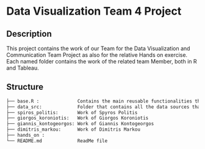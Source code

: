 # Data Visualization Team 4 Project

## Description
This project contains the work of our Team for the Data Visualization and Communication Team Project as also for the relative Hands on exercise. Each named folder contains the work of the related team Member, both in R and Tableau.

## Structure
```bash
├── base.R :              Contains the main reusable functionalities that we shared for the R graphics.
├── data_src:             Folder that contains all the data sources that we used (content wipped out in gitignore due to huge size)
├── spiros_politis:       Work of Spyros Politis
├── giorgos_koroniotis:   Work of Giorgos Koroniotis
├── giannis_kontogeorgos: Work of Giannis Kontogeorgos
├── dimitris_markou:      Work of Dimitris Markou  
├── hands_on :            
└── README.md             ReadMe file

```
